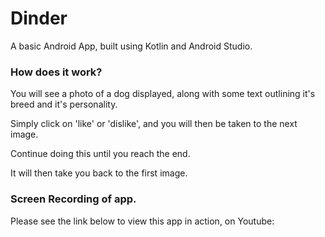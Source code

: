 # Dinder

A basic Android App, built using Kotlin and Android Studio.


### How does it work?

You will see a photo of a dog displayed, along with some text outlining it's breed and it's personality.

Simply click on 'like' or 'dislike', and you will then be taken to the next image.

Continue doing this until you reach the end.

It will then take you back to the first image.


### Screen Recording of app.

Please see the link below to view this app in action, on Youtube:




